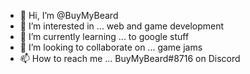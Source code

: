- 👋 Hi, I’m @BuyMyBeard
- 👀 I’m interested in ... web and game development
- 🌱 I’m currently learning ... to google stuff
- 💞️ I’m looking to collaborate on ... game jams
- 📫 How to reach me ... BuyMyBeard#8716 on Discord

<!---
BuyMyBeard/BuyMyBeard is a ✨ special ✨ repository because its `README.md` (this file) appears on your GitHub profile.
You can click the Preview link to take a look at your changes.
--->
